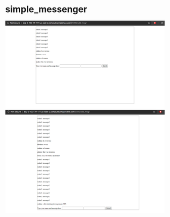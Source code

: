 # simple_messenger
![Image1](https://github.com/mcwchitos/simple_messenger/blob/master/screen.PNG)
![Image2](https://github.com/mcwchitos/simple_messenger/blob/master/screen2.PNG)
